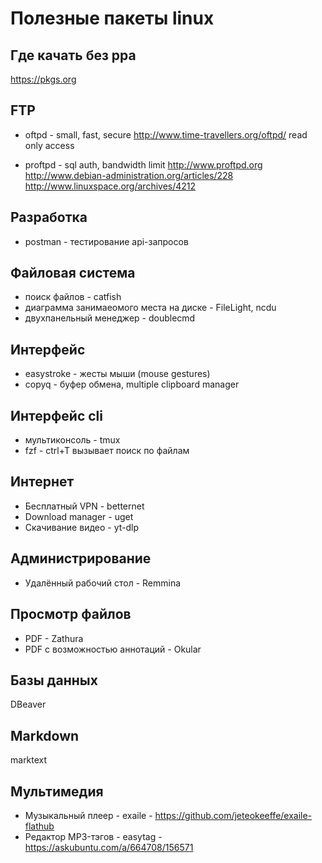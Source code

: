 Полезные пакеты linux
=====================

## Где качать без ppa

https://pkgs.org

## FTP

* oftpd - small, fast, secure
	http://www.time-travellers.org/oftpd/
	read only access

* proftpd - sql auth, bandwidth limit
	http://www.proftpd.org
	http://www.debian-administration.org/articles/228
	http://www.linuxspace.org/archives/4212


## Разработка

* postman - тестирование api-запросов

## Файловая система

* поиск файлов - catfish
* диаграмма занимаеомого места на диске - FileLight, ncdu
* двухпанельный менеджер - doublecmd

## Интерфейс

* easystroke - жесты мыши (mouse gestures)
* copyq - буфер обмена, multiple clipboard manager

## Интерфейс cli

* мультиконсоль - tmux
* fzf - ctrl+T вызывает поиск по файлам

## Интернет

* Бесплатный VPN - betternet
* Download manager - uget
* Скачивание видео - yt-dlp

## Администрирование

* Удалённый рабочий стол - Remmina

## Просмотр файлов

* PDF - Zathura
* PDF с возможностью аннотаций - Okular

## Базы данных

DBeaver

## Markdown

marktext

## Мультимедия

* Музыкальный плеер - exaile - https://github.com/jeteokeeffe/exaile-flathub
* Редактор MP3-тэгов - easytag - https://askubuntu.com/a/664708/156571
